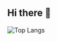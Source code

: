 ## Hi there 👋
![Top Langs](https://github-readme-stats.vercel.app/api/top-langs/?username=IvanKhanas&size_weight=0.5&count_weight=0.5)

